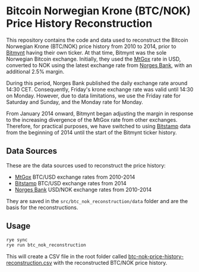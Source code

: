 # Bitcoin Norwegian Krone (BTC/NOK) Price History Reconstruction

This repository contains the code and data used to reconstruct the Bitcoin Norwegian Krone (BTC/NOK) price history from 2010 to 2014, prior to [Bitmynt](https://bitmynt.no) having their own ticker. At that time, Bitmynt was the sole Norwegian Bitcoin exchange. Initially, they used the [MtGox](https://en.wikipedia.org/wiki/Mt._Gox) rate in USD, converted to NOK using the latest exchange rate from [Norges Bank](https://www.norges-bank.no/en/), with an additional 2.5% margin.

During this period, Norges Bank published the daily exchange rate around 14:30 CET. Consequently, Friday's krone exchange rate was valid until 14:30 on Monday. However, due to data limitations, we use the Friday rate for Saturday and Sunday, and the Monday rate for Monday.

From January 2014 onward, Bitmynt began adjusting the margin in response to the increasing divergence of the MtGox rate from other exchanges. Therefore, for practical purposes, we have switched to using [Bitstamp](https://www.bitstamp.net) data from the beginning of 2014 until the start of the Bitmynt ticker history.


## Data Sources

These are the data sources used to reconstruct the price history:

* [MtGox](https://raw.githubusercontent.com/marcosebarreto/Datasets/master/BCHARTS-MTGOXUSD.csv) BTC/USD exchange rates from 2010-2014  
* [Bitstamp](https://www.bitstamp.net/api/v2/ohlc/btcusd/?step=86400&limit=120&end=1398895200) BTC/USD exchange rates from 2014
* [Norges Bank](https://data.norges-bank.no/api/data/EXR/B.USD.NOK.SP?format=csv&startPeriod=2010-07-16&endPeriod=2014-06-01&bom=include) USD/NOK exchange rates from 2010-2014


 They are saved in the `src/btc_nok_reconstruction/data` folder and are the basis for the reconstructions.





## Usage



```sh
rye sync
rye run btc_nok_reconstruction
```

This will create a CSV file in the root folder called [btc-nok-price-history-reconstruction.csv](btc-nok-price-history-reconstruction.csv) with the reconstructed BTC/NOK price history.
